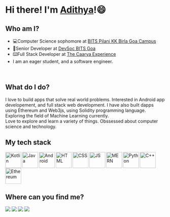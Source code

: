 # Hi there! I'm [**Adithya**](https://adithya2907.github.io/ 'My Portfolio')!:smile:

## Who am I?

- :computer:Computer Science sophomore at [BITS Pilani KK Birla Goa Campus](https://www.bits-pilani.ac.in/goa/)
  <br/>
- :school:Senior Developer at [DevSoc BITS Goa](https://devsoc.club/)
  <br/>
- :keyboard:Full Stack Developer at [The Caarya Experience](https://www.linkedin.com/company/caarya/)
  <br/>
- I am an eager student, and a software engineer.

<br/>

## What do I do?

I love to build apps that solve real world problems. Interested in Android app developement, and full stack web development. I have also built dapps using Ethereum and Web3js, using Solidity programming language. Exploring the field of Machine Learning currently.
<br>
Love to explore and learn a variety of things. Obssessed about computer science and technology.

## My tech stack

<img src="https://user-images.githubusercontent.com/56926966/105705295-0879ba00-5f36-11eb-8d30-619a42dbe15d.jpg" alt="Kotlin" height="50px" align="left"/>
<img src="https://user-images.githubusercontent.com/56926966/105706016-0401d100-5f37-11eb-9ff3-4e1549b546b4.png" alt="Java" height="50px" align="left"/>
<img src="https://user-images.githubusercontent.com/56926966/105706042-0cf2a280-5f37-11eb-8868-1ceec6ffdaaa.png" alt="Android" height="50px" align="left"/>
<img src="https://user-images.githubusercontent.com/56926966/105706054-124fed00-5f37-11eb-9ae3-4c91ffd7b330.png" alt="HTML" height="50px" align="left"/>
<img src="https://user-images.githubusercontent.com/56926966/105706061-154add80-5f37-11eb-82e8-87a15616c0e5.png" alt="CSS" height="50px" align="left"/>
<img src="https://user-images.githubusercontent.com/56926966/105706067-1714a100-5f37-11eb-83ad-9c3465e474a3.png" alt="JS" height="50px" align="left"/>
<img src="https://user-images.githubusercontent.com/56926966/105706148-2eec2500-5f37-11eb-86a7-0d1f6350232e.png" alt="MERN" height="50px" align="left"/>
<img src="https://user-images.githubusercontent.com/56926966/105706083-1bd95500-5f37-11eb-8b26-1388f19ef481.jpg" alt="Python" height="50px" align="left"/>
<img src="https://user-images.githubusercontent.com/56926966/105706087-1d0a8200-5f37-11eb-8c11-a8a625302ba2.png" alt="C++" height="50px" align="left"/>
<img src="https://user-images.githubusercontent.com/56926966/105706099-1f6cdc00-5f37-11eb-8849-8650d2e8904a.png" alt="Ethereum" height="50px" />

<br/>


## Where can you find me?

<a href="https://bp-gc.in/Adi"><img src="https://img.shields.io/badge/-Adithya-brightgreen"/></a>
<a href="mailto:m.adithya777@gmail.com"><img src="https://img.shields.io/badge/-m.adithya777-red"/></a>
<a href="https://www.linkedin.com/in/adithya-manickavasakam-5018b4193/"><img src="https://img.shields.io/badge/-Adithya%20Manickavasakam-blue"/></a>
<a href="https://github.com/Adithya2907/?tab=follow"><img src="https://img.shields.io/github/followers/Adithya2907?label=Follow&style=social"/></a>
